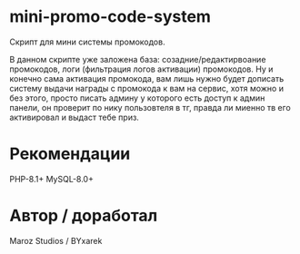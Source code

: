 # mini-promo-code-system
Скрипт для мини системы промокодов.

В данном скрипте уже заложена база: созадние/редактирвоание промокодов, логи (фильтрация логов активации) промокодов.
Ну и конечно сама активация промокода, вам лишь нужно будет дописать систему выдачи награды с промокода к вам на сервис, хотя можно и без этого, просто писать админу у которого есть доступ к админ панели, он проверит по нику пользовтеля в тг, правда ли миенно тв его активировал и выдаст тебе приз.


# Рекомендации
PHP-8.1+
MySQL-8.0+


# Автор / доработал
Maroz Studios / BYxarek
